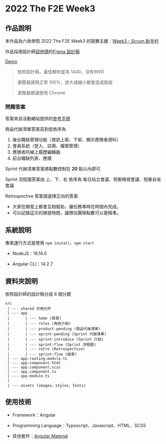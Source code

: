 # 2022 The F2E Week3

## 作品說明

本作品為六角學院 2022 The F2E Week3 的競賽主題：[Week3 - Scrum 新手村](https://2022.thef2e.com/news/week3)

作品採用設計師[邱仲德](https://2022.thef2e.com/users/12061549261446563754)的[Figma 設計稿](https://www.figma.com/file/kbtC7fpZWSjEAzeJmnsVO2/Scrum-%E6%96%B0%E6%89%8B%E6%9D%91?node-id=216%3A3183&t=L4sNGiRA8DW2fpAd-0)

[Demo](https://qazs10015.github.io/2022_F2E_w3/)

> 依照設計稿，最佳解析度為 1440，沒有RWD

> 瀏覽器請用正常 100%，放大或縮小都會造成跑版

> 瀏覽器建議使用 Chrome

### 問題答案

答案來自活動網站提供的[參考手冊](https://chalk-freedom-ec6.notion.site/Scrum-9867a969501e4a16b71c2af0c263dc9a)

商品代辦清單答案高到低依序為

1. 後台職缺管理功能（資訊上架、下架、顯示應徵者資料）
1. 會員系統（登入、註冊、權限管理）
1. 應徵者的線上履歷編輯器
1. 前台職缺列表、應徵
   
Sprint 代辦清單答案將點數控制在 **20** 點以內即可

Sprint 流程圖答案由 上、下、右 依序為 每日站立會議、短衝檢視會議、短衝自省會議

Retrospective 答案請選擇正向的答案

* 大家在開發上都會互相幫助，讓任務準時在時間內完成。
* 可以記錄這次的開發時間，讓預估團隊點數可以更精準。
  
## 系統說明

專案運行方式是使用 `npm install`、`npm start`

* NodeJS：16.14.0

* Angular CLI：14.2.7

## 資料夾說明

依照設計師的設計稿分成 8 個分鏡
```
src
 | --- shared 共用元件
 | --- app
 |       | --- home (首頁)
 |       | --- roles (角色介紹)
 |       | --- product-pending (商品代辦清單)
 |       | --- sprint-pending (Sprint 代辦清單)
 |       | --- sprint-introduce (Sprint 介紹)
 |       | --- sprint-flow (Sprint 流程圖)
 |       | --- retro (Retrospective)
 |       | --- sprint-flow (結束)
 | --- app-routing.module.ts
 | --- app.component.html
 | --- app.component.scss
 | --- app.component.ts
 | --- app.module.ts
 |
 | --- assets (images、styles、fonts)
```

## 使用技術

* Framework：Angular

* Programming Language：Typescript、Javascript、HTML、SCSS

* 其他套件：[Angular Material](https://material.angular.io/)
